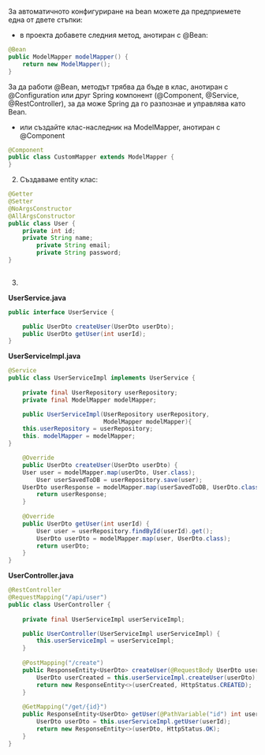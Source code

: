 За автоматичното конфигуриране на bean можете да предприемете една от двете стъпки:

* в проекта добавете следния метод, анотиран с @Bean:

```java
@Bean
public ModelMapper modelMapper() {
	return new ModelMapper();
}
```

За да работи @Bean, методът трябва да бъде в клас, анотиран с @Configuration или друг Spring компонент (@Component, @Service, @RestController), за да може Spring да го разпознае и управлява като Bean.

* или създайте клас-наследник на ModelMapper, анотиран с @Component

```java
@Component
public class CustomMapper extends ModelMapper {
}
```

2. Създаваме entity клас:
   
```java
@Getter
@Setter
@NoArgsConstructor
@AllArgsConstructor
public class User {
 	private int id;
 	private String name;
    	private String email;
    	private String password;
}
 
```
3. 

**UserService.java**

```java
public interface UserService {

    public UserDto createUser(UserDto userDto);
    public UserDto getUser(int userId);
}
```

**UserServiceImpl.java**
```java
@Service
public class UserServiceImpl implements UserService {
  
    private final UserRepository userRepository;
    private final ModelMapper modelMapper;

	public UserServiceImpl(UserRepository userRepository, 
	                       ModelMapper modelMapper){
	this.userRepository = userRepository;
	this. modelMapper = modelMapper;
}

    @Override
    public UserDto createUser(UserDto userDto) {
	User user = modelMapper.map(userDto, User.class);
        User userSavedToDB = userRepository.save(user);
	UserDto userResponse = modelMapper.map(userSavedToDB, UserDto.class);
        return userResponse;
    }
  
    @Override
    public UserDto getUser(int userId) {
        User user = userRepository.findById(userId).get();
        UserDto userDto = modelMapper.map(user, UserDto.class);
        return userDto;
    }
}
```

**UserController.java**

```java
@RestController
@RequestMapping("/api/user")
public class UserController {
      
    private final UserServiceImpl userServiceImpl;

    public UserController(UserServiceImpl userServiceImpl) {
        this.userServiceImpl = userServiceImpl;
    }
      
    @PostMapping("/create")
    public ResponseEntity<UserDto> createUser(@RequestBody UserDto userDto){
        UserDto userCreated = this.userServiceImpl.createUser(userDto);
        return new ResponseEntity<>(userCreated, HttpStatus.CREATED);
    }
      
    @GetMapping("/get/{id}")
    public ResponseEntity<UserDto> getUser(@PathVariable("id") int userId){
        UserDto userDto = this.userServiceImpl.getUser(userId);
        return new ResponseEntity<>(userDto, HttpStatus.OK);
    }
}
```
